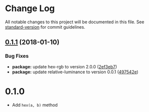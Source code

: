# Change Log

All notable changes to this project will be documented in this file. See [standard-version](https://github.com/conventional-changelog/standard-version) for commit guidelines.

<a name="0.1.1"></a>
## [0.1.1](https://github.com/tmcw/wcag-contrast/compare/v0.1.0...v0.1.1) (2018-01-10)


### Bug Fixes

* **package:** update hex-rgb to version 2.0.0 ([2ef3eb7](https://github.com/tmcw/wcag-contrast/commit/2ef3eb7))
* **package:** update relative-luminance to version 0.0.1 ([497542e](https://github.com/tmcw/wcag-contrast/commit/497542e))



# 0.1.0

* Add `hex(a, b)` method
